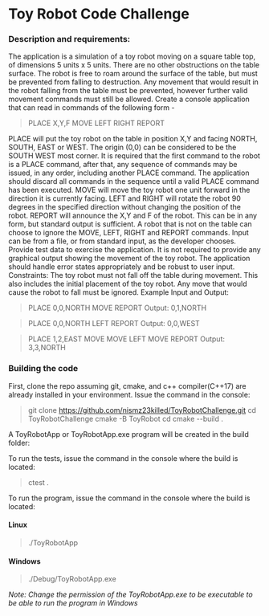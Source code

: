 # Toy Robot Code Challenge 
### Description and requirements: 
The application is a simulation of a toy robot moving on a square table top, of dimensions 5 units x 5 units. There are no other obstructions on the table surface. The robot is free to roam around the surface of the table, but must be prevented from falling to destruction. Any movement that would result in the robot falling from the table must be prevented, however further valid movement commands must still be allowed. 
Create a console application that can read in commands of the following form - 
> PLACE X,Y,F 
> MOVE 
> LEFT 
> RIGHT 
> REPORT

PLACE will put the toy robot on the table in position X,Y and facing NORTH, SOUTH, EAST or WEST. The origin (0,0) can be considered to be the SOUTH WEST most corner. It is required that the first command to the robot is a PLACE command, after that, any sequence of commands may be issued, in any order, including another PLACE command. The application should discard all commands in the sequence until a valid PLACE command has been executed. MOVE will move the toy robot one unit forward in the direction it is currently facing. 
LEFT and RIGHT will rotate the robot 90 degrees in the specified direction without changing the position of the robot. REPORT will announce the X,Y and F of the robot. This can be in any form, but standard output is sufficient. A robot that is not on the table can choose to ignore the MOVE, LEFT, RIGHT and REPORT commands. Input can be from a file, or from standard input, as the developer chooses. 
Provide test data to exercise the application. 
It is not required to provide any graphical output showing the movement of the toy robot. 
The application should handle error states appropriately and be robust to user input. 
Constraints: 
The toy robot must not fall off the table during movement. This also includes the initial placement of the toy robot. Any move that would cause the robot to fall must be ignored.
Example Input and Output: 

> PLACE 0,0,NORTH 
> MOVE 
> REPORT 
> Output: 0,1,NORTH 

> PLACE 0,0,NORTH 
> LEFT 
> REPORT 
> Output: 0,0,WEST 

> PLACE 1,2,EAST 
> MOVE 
> MOVE 
> LEFT 
> MOVE 
> REPORT 
> Output: 3,3,NORTH


### Building the code
First, clone the repo assuming git, cmake, and c++ compiler(C++17) are already installed in your environment.
Issue the command in the console:
> git clone https://github.com/nismz23killed/ToyRobotChallenge.git
> cd ToyRobotChallenge
> cmake -B<folder where to place the build> ToyRobot
> cd <folder where the build is located>
> cmake --build .

A ToyRobotApp or ToyRobotApp.exe program will be created in the build folder:

To run the tests, issue the command in the console where the build is located:
> ctest .

To run the program, issue the command in the console where the build is located:
#### Linux
> ./ToyRobotApp

#### Windows
> ./Debug/ToyRobotApp.exe

*Note: Change the permission of the ToyRobotApp.exe to be executable to be able to run the program in Windows*
